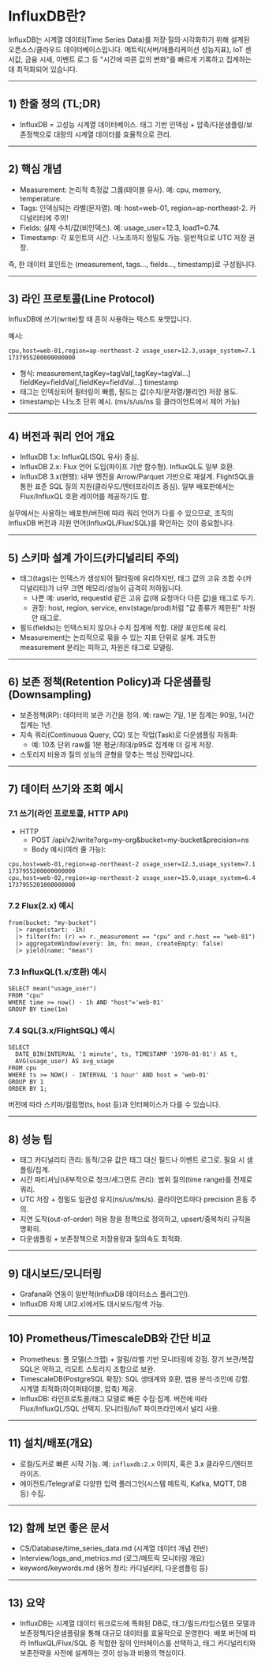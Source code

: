 # InfluxDB란?

InfluxDB는 시계열 데이터(Time Series Data)를 저장·질의·시각화하기 위해 설계된 오픈소스/클라우드 데이터베이스입니다. 메트릭(서버/애플리케이션 성능지표), IoT 센서값, 금융 시세, 이벤트 로그 등 "시간에 따른 값의 변화"를 빠르게 기록하고 집계하는 데 최적화되어 있습니다.

---

## 1) 한줄 정의 (TL;DR)
- InfluxDB = 고성능 시계열 데이터베이스. 태그 기반 인덱싱 + 압축/다운샘플링/보존정책으로 대량의 시계열 데이터를 효율적으로 관리.

---

## 2) 핵심 개념
- Measurement: 논리적 측정값 그룹(테이블 유사). 예: cpu, memory, temperature.
- Tags: 인덱싱되는 라벨(문자열). 예: host=web-01, region=ap-northeast-2. 카디널리티에 주의!
- Fields: 실제 수치/값(비인덱스). 예: usage_user=12.3, load1=0.74.
- Timestamp: 각 포인트의 시간. 나노초까지 정밀도 가능. 일반적으로 UTC 저장 권장.

즉, 한 데이터 포인트는 (measurement, tags..., fields..., timestamp)로 구성됩니다.

---

## 3) 라인 프로토콜(Line Protocol)
InfluxDB에 쓰기(write)할 때 흔히 사용하는 텍스트 포맷입니다.

예시:
```
cpu,host=web-01,region=ap-northeast-2 usage_user=12.3,usage_system=7.1 1737955200000000000
```
- 형식: measurement,tagKey=tagVal[,tagKey=tagVal...] fieldKey=fieldVal[,fieldKey=fieldVal...] timestamp
- 태그는 인덱싱되어 필터링이 빠름, 필드는 값(수치/문자열/불리언) 저장 용도.
- timestamp는 나노초 단위 예시. (ms/s/us/ns 등 클라이언트에서 제어 가능)

---

## 4) 버전과 쿼리 언어 개요
- InfluxDB 1.x: InfluxQL(SQL 유사) 중심.
- InfluxDB 2.x: Flux 언어 도입(파이프 기반 함수형). InfluxQL도 일부 호환.
- InfluxDB 3.x(현행): 내부 엔진을 Arrow/Parquet 기반으로 재설계. FlightSQL을 통한 표준 SQL 질의 지원(클라우드/엔터프라이즈 중심). 일부 배포판에서는 Flux/InfluxQL 호환 레이어를 제공하기도 함.

실무에서는 사용하는 배포판/버전에 따라 쿼리 언어가 다를 수 있으므로, 조직의 InfluxDB 버전과 지원 언어(InfluxQL/Flux/SQL)를 확인하는 것이 중요합니다.

---

## 5) 스키마 설계 가이드(카디널리티 주의)
- 태그(tags)는 인덱스가 생성되어 필터링에 유리하지만, 태그 값의 고유 조합 수(카디널리티)가 너무 크면 메모리/성능이 급격히 저하됩니다.
  - 나쁜 예: userId, requestId 같은 고유 값(매 요청마다 다른 값)을 태그로 두기.
  - 권장: host, region, service, env(stage/prod)처럼 "값 종류가 제한된" 차원만 태그로.
- 필드(fields)는 인덱스되지 않으나 수치 집계에 적합. 대량 포인트에 유리.
- Measurement는 논리적으로 묶을 수 있는 지표 단위로 설계. 과도한 measurement 분리는 피하고, 차원은 태그로 모델링.

---

## 6) 보존 정책(Retention Policy)과 다운샘플링(Downsampling)
- 보존정책(RP): 데이터의 보관 기간을 정의. 예: raw는 7일, 1분 집계는 90일, 1시간 집계는 1년.
- 지속 쿼리(Continuous Query, CQ) 또는 작업(Task)로 다운샘플링 자동화:
  - 예: 10초 단위 raw를 1분 평균/최대/p95로 집계해 더 길게 저장.
- 스토리지 비용과 질의 성능의 균형을 맞추는 핵심 전략입니다.

---

## 7) 데이터 쓰기와 조회 예시

### 7.1 쓰기(라인 프로토콜, HTTP API)
- HTTP
  - POST /api/v2/write?org=my-org&bucket=my-bucket&precision=ns
  - Body 예시(여러 줄 가능):
```
cpu,host=web-01,region=ap-northeast-2 usage_user=12.3,usage_system=7.1 1737955200000000000
cpu,host=web-02,region=ap-northeast-2 usage_user=15.0,usage_system=6.4 1737955201000000000
```

### 7.2 Flux(2.x) 예시
```
from(bucket: "my-bucket")
  |> range(start: -1h)
  |> filter(fn: (r) => r._measurement == "cpu" and r.host == "web-01")
  |> aggregateWindow(every: 1m, fn: mean, createEmpty: false)
  |> yield(name: "mean")
```

### 7.3 InfluxQL(1.x/호환) 예시
```
SELECT mean("usage_user")
FROM "cpu"
WHERE time >= now() - 1h AND "host"='web-01'
GROUP BY time(1m)
```

### 7.4 SQL(3.x/FlightSQL) 예시
```
SELECT
  DATE_BIN(INTERVAL '1 minute', ts, TIMESTAMP '1970-01-01') AS t,
  AVG(usage_user) AS avg_usage
FROM cpu
WHERE ts >= NOW() - INTERVAL '1 hour' AND host = 'web-01'
GROUP BY 1
ORDER BY 1;
```

버전에 따라 스키마/컬럼명(ts, host 등)과 인터페이스가 다를 수 있습니다.

---

## 8) 성능 팁
- 태그 카디널리티 관리: 동적/고유 값은 태그 대신 필드나 이벤트 로그로. 필요 시 샘플링/집계.
- 시간 파티셔닝(내부적으로 청크/세그먼트 관리): 범위 질의(time range)를 전제로 쿼리.
- UTC 저장 + 정밀도 일관성 유지(ns/us/ms/s). 클라이언트마다 precision 혼동 주의.
- 지연 도착(out-of-order) 허용 창을 정책으로 정의하고, upsert/중복처리 규칙을 명확히.
- 다운샘플링 + 보존정책으로 저장용량과 질의속도 최적화.

---

## 9) 대시보드/모니터링
- Grafana와 연동이 일반적(InfluxDB 데이터소스 플러그인).
- InfluxDB 자체 UI(2.x)에서도 대시보드/탐색 가능.

---

## 10) Prometheus/TimescaleDB와 간단 비교
- Prometheus: 풀 모델(스크랩) + 알림/라벨 기반 모니터링에 강점. 장기 보관/복잡 SQL은 약하고, 리모트 스토리지 조합으로 보완.
- TimescaleDB(PostgreSQL 확장): SQL 생태계와 호환, 범용 분석·조인에 강함. 시계열 최적화(하이퍼테이블, 압축) 제공.
- InfluxDB: 라인프로토콜/태그 모델로 빠른 수집·집계. 버전에 따라 Flux/InfluxQL/SQL 선택지. 모니터링/IoT 파이프라인에서 널리 사용.

---

## 11) 설치/배포(개요)
- 로컬/도커로 빠른 시작 가능. 예: `influxdb:2.x` 이미지, 혹은 3.x 클라우드/엔터프라이즈.
- 에이전트/Telegraf로 다양한 입력 플러그인(시스템 메트릭, Kafka, MQTT, DB 등) 수집.

---

## 12) 함께 보면 좋은 문서
- CS/Database/time_series_data.md (시계열 데이터 개념 전반)
- Interview/logs_and_metrics.md (로그/메트릭 모니터링 개요)
- keyword/keywords.md (용어 정리: 카디널리티, 다운샘플링 등)

---

## 13) 요약
- InfluxDB는 시계열 데이터 워크로드에 특화된 DB로, 태그/필드/타임스탬프 모델과 보존정책/다운샘플링을 통해 대규모 데이터를 효율적으로 운영한다. 배포 버전에 따라 InfluxQL/Flux/SQL 중 적합한 질의 인터페이스를 선택하고, 태그 카디널리티와 보존전략을 사전에 설계하는 것이 성능과 비용의 핵심이다.
